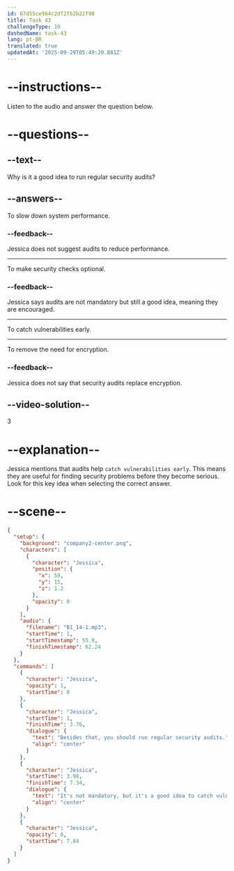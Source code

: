 ```yaml
---
id: 67d55ce964c2df2f62b22f98
title: Task 43
challengeType: 19
dashedName: task-43
lang: pt-BR
translated: true
updatedAt: '2025-09-29T05:49:20.881Z'
---
```


<!-- (Audio) Jessica: Besides that, you should run regular security audits. It's not mandatory, but it's a good idea to catch vulnerabilities early. -->

# --instructions--

Listen to the audio and answer the question below.

# --questions--

## --text--

Why is it a good idea to run regular security audits?

## --answers--

To slow down system performance.

### --feedback--

Jessica does not suggest audits to reduce performance.

---

To make security checks optional.

### --feedback--

Jessica says audits are not mandatory but still a good idea, meaning they are encouraged.

---

To catch vulnerabilities early.

---

To remove the need for encryption.

### --feedback--

Jessica does not say that security audits replace encryption.

## --video-solution--

3

# --explanation--

Jessica mentions that audits help `catch vulnerabilities early`. This means they are useful for finding security problems before they become serious. Look for this key idea when selecting the correct answer.

# --scene--

```json
{
  "setup": {
    "background": "company2-center.png",
    "characters": [
      {
        "character": "Jessica",
        "position": {
          "x": 50,
          "y": 15,
          "z": 1.2
        },
        "opacity": 0
      }
    ],
    "audio": {
      "filename": "B1_14-1.mp3",
      "startTime": 1,
      "startTimestamp": 55.9,
      "finishTimestamp": 62.24
    }
  },
  "commands": [
    {
      "character": "Jessica",
      "opacity": 1,
      "startTime": 0
    },
    {
      "character": "Jessica",
      "startTime": 1,
      "finishTime": 3.76,
      "dialogue": {
        "text": "Besides that, you should run regular security audits.",
        "align": "center"
      }
    },
    {
      "character": "Jessica",
      "startTime": 3.98,
      "finishTime": 7.34,
      "dialogue": {
        "text": "It's not mandatory, but it's a good idea to catch vulnerabilities early.",
        "align": "center"
      }
    },
    {
      "character": "Jessica",
      "opacity": 0,
      "startTime": 7.84
    }
  ]
}
```
